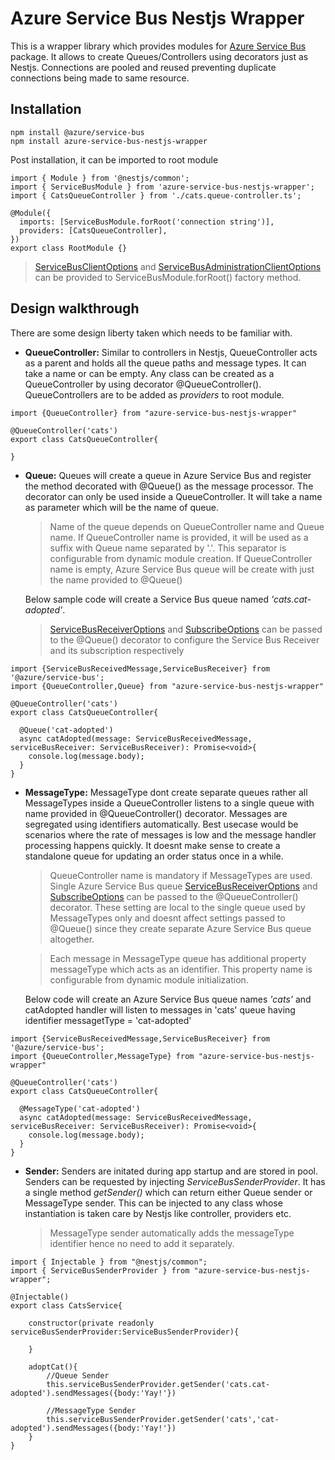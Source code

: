 # Azure Service Bus Nestjs Wrapper

This is a wrapper library which provides modules for [Azure Service Bus](https://www.npmjs.com/package/@azure/service-bus) package. It allows to create Queues/Controllers using decorators just as Nestjs. Connections are pooled and reused preventing duplicate connections being made to same resource.

## Installation

```
npm install @azure/service-bus
npm install azure-service-bus-nestjs-wrapper
```

Post installation, it can be imported to root module

```
import { Module } from '@nestjs/common';
import { ServiceBusModule } from 'azure-service-bus-nestjs-wrapper';
import { CatsQueueController } from './cats.queue-controller.ts';

@Module({
  imports: [ServiceBusModule.forRoot('connection string')],
  providers: [CatsQueueController],
})
export class RootModule {}
```

> [ServiceBusClientOptions](https://learn.microsoft.com/en-in/javascript/api/@azure/service-bus/servicebusclientoptions?view=azure-node-latest) and [ServiceBusAdministrationClientOptions](https://learn.microsoft.com/en-in/javascript/api/@azure/service-bus/servicebusadministrationclientoptions?view=azure-node-latest) can be provided to ServiceBusModule.forRoot() factory method.

## Design walkthrough

There are some design liberty taken which needs to be familiar with.

- **QueueController:** Similar to controllers in Nestjs, QueueController acts as a parent and holds all the queue paths and message types. It can take a name or can be empty. Any class can be created as a QueueController by using decorator @QueueController(). QueueControllers are to be added as _providers_ to root module.

```
import {QueueController} from "azure-service-bus-nestjs-wrapper"

@QueueController('cats')
export class CatsQueueController{

}
```

- **Queue:** Queues will create a queue in Azure Service Bus and register the method decorated with @Queue() as the message processor. The decorator can only be used inside a QueueController. It will take a name as parameter which will be the name of queue.

  > Name of the queue depends on QueueController name and Queue name. If QueueController name is provided, it will be used as a suffix with Queue name separated by '.'. This separator is configurable from dynamic module creation. If QueueController name is empty, Azure Service Bus queue will be create with just the name provided to @Queue()

  Below sample code will create a Service Bus queue named _'cats.cat-adopted'_.

  > [ServiceBusReceiverOptions](https://learn.microsoft.com/en-in/javascript/api/@azure/service-bus/servicebusreceiveroptions?view=azure-node-latest) and [SubscribeOptions](https://learn.microsoft.com/en-in/javascript/api/@azure/service-bus/subscribeoptions?view=azure-node-latest) can be passed to the @Queue() decorator to configure the Service Bus Receiver and its subscription respectively

```
import {ServiceBusReceivedMessage,ServiceBusReceiver} from '@azure/service-bus';
import {QueueController,Queue} from "azure-service-bus-nestjs-wrapper"

@QueueController('cats')
export class CatsQueueController{

  @Queue('cat-adopted')
  async catAdopted(message: ServiceBusReceivedMessage, serviceBusReceiver: ServiceBusReceiver): Promise<void>{
    console.log(message.body);
  }
}
```

- **MessageType:** MessageType dont create separate queues rather all MessageTypes inside a QueueController listens to a single queue with name provided in @QueueController() decorator. Messages are segregated using identifiers automatically. Best usecase would be scenarios where the rate of messages is low and the message handler processing happens quickly. It doesnt make sense to create a standalone queue for updating an order status once in a while.

  > QueueController name is mandatory if MessageTypes are used. Single Azure Service Bus queue [ServiceBusReceiverOptions](https://learn.microsoft.com/en-in/javascript/api/@azure/service-bus/servicebusreceiveroptions?view=azure-node-latest) and [SubscribeOptions](https://learn.microsoft.com/en-in/javascript/api/@azure/service-bus/subscribeoptions?view=azure-node-latest) can be passed to the @QueueController() decorator. These setting are local to the single queue used by MessageTypes only and doesnt affect settings passed to @Queue() since they create separate Azure Service Bus queue altogether.

  > Each message in MessageType queue has additional property messageType which acts as an identifier. This property name is configurable from dynamic module initialization.

  Below code will create an Azure Service Bus queue names _'cats'_ and catAdopted handler will listen to messages in 'cats' queue having identifier messagetType = 'cat-adopted'

```
import {ServiceBusReceivedMessage,ServiceBusReceiver} from '@azure/service-bus';
import {QueueController,MessageType} from "azure-service-bus-nestjs-wrapper"

@QueueController('cats')
export class CatsQueueController{

  @MessageType('cat-adopted')
  async catAdopted(message: ServiceBusReceivedMessage, serviceBusReceiver: ServiceBusReceiver): Promise<void>{
    console.log(message.body);
  }
}
```

- **Sender:** Senders are initated during app startup and are stored in pool. Senders can be requested by injecting _ServiceBusSenderProvider_. It has a single method _getSender()_ which can return either Queue sender or MessageType sender. This can be injected to any class whose instantiation is taken care by Nestjs like controller, providers etc.

  > MessageType sender automatically adds the messageType identifier hence no need to add it separately.

```
import { Injectable } from "@nestjs/common";
import { ServiceBusSenderProvider } from "azure-service-bus-nestjs-wrapper";

@Injectable()
export class CatsService{

    constructor(private readonly serviceBusSenderProvider:ServiceBusSenderProvider){

    }

    adoptCat(){
        //Queue Sender
        this.serviceBusSenderProvider.getSender('cats.cat-adopted').sendMessages({body:'Yay!'})

        //MessageType Sender
        this.serviceBusSenderProvider.getSender('cats','cat-adopted').sendMessages({body:'Yay!'})
    }
}
```

